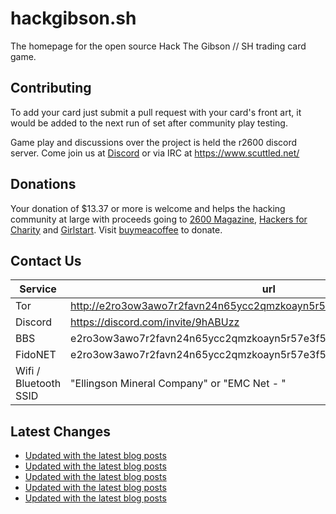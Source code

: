 # hackgibson.sh
The homepage for the open source Hack The Gibson // SH trading card game.


## Contributing

To add your card just submit a pull request with your card's front art, it would be added to the next run of set after community play testing.

Game play and discussions over the project is held the r2600 discord server. Come join us at [Discord](https://discord.com/invite/9hABUzz) or via IRC at https://www.scuttled.net/


## Donations

Your donation of $13.37 or more is welcome and helps the hacking community at large with proceeds going to [2600 Magazine](https://2600.com/), [Hackers for Charity](https://hackersforcharity.org) and [Girlstart](https://girlstart.org).  Visit [buymeacoffee](https://www.buymeacoffee.com/hackgibson.sh) to donate.


## Contact Us

Service | url
-|-
Tor | http://e2ro3ow3awo7r2favn24n65ycc2qmzkoayn5r57e3f56nvjwdcgg32ad.onion
Discord | https://discord.com/invite/9hABUzz
BBS | e2ro3ow3awo7r2favn24n65ycc2qmzkoayn5r57e3f56nvjwdcgg32ad.onion:23
FidoNET | e2ro3ow3awo7r2favn24n65ycc2qmzkoayn5r57e3f56nvjwdcgg32ad.onion:24554
Wifi / Bluetooth SSID | "Ellingson Mineral Company" or "EMC Net - <fidonet address>"

## Latest Changes
<!-- BLOG-POST-LIST:START -->
- [Updated with the latest blog posts](https://github.com/DFW2600/hackgibson.sh/commit/839bdae1c99671190d326ba436da9840caecbdb4)
- [Updated with the latest blog posts](https://github.com/DFW2600/hackgibson.sh/commit/dd2097f06b0c1b03be933cd2ecba24c49c61a289)
- [Updated with the latest blog posts](https://github.com/DFW2600/hackgibson.sh/commit/0a6711f3ce40ca01bbe1ec5338eea91bd65e3359)
- [Updated with the latest blog posts](https://github.com/DFW2600/hackgibson.sh/commit/5f0e74330033b3b64bf8d8d42da3a4977fea2a3b)
- [Updated with the latest blog posts](https://github.com/DFW2600/hackgibson.sh/commit/751a114f41b3d3c36ddd4995306e15ae81fd5dfc)
<!-- BLOG-POST-LIST:END -->
